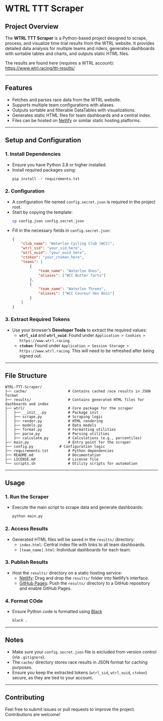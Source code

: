 
# WTRL TTT Scraper

## Project Overview
The **WTRL TTT Scraper** is a Python-based project designed to scrape, process, and visualize time trial results from the WTRL website. It provides detailed data analysis for multiple teams and riders, generates dashboards with sortable tables and charts, and outputs static HTML files.

The results are found here (requires a WTRL account): https://www.wtrl.racing/ttt-results/ 

---

## Features
- Fetches and parses race data from the WTRL website.
- Supports multiple team configurations with aliases.
- Outputs sortable and filterable DataTables with visualizations.
- Generates static HTML files for team dashboards and a central index.
- Files can be hosted on [Netlify](https://www.netlify.com/) or similar static hosting platforms.

---

## Setup and Configuration

### 1. Install Dependencies
- Ensure you have Python 3.8 or higher installed.
- Install required packages using:
  ```bash
  pip install -r requirements.txt
  ```

### 2. Configuration
- A configuration file named `config.secret.json` is required in the project root.
- Start by copying the template:
  ```bash
  cp config.json config.secret.json
  ```
- Fill in the necessary fields in `config.secret.json`:
  ```json
  {
      "club_name": "Waterloo Cycling Club (WCC)",
      "wtrl_sid": "your_sid_here",
      "wtrl_ouid": "your_ouid_here",
      "ctoken": "your_ctoken_here",
      "teams": [
          {
              "team_name": "Waterloo Ones",
              "aliases": ["WCC Butter Tarts"]
          },
          {
              "team_name": "Waterloo Threes",
              "aliases": ["WCC Coureur des Bois"]
          }
      ]
  }
  ```

### 3. Extract Required Tokens
- Use your browser’s **Developer Tools** to extract the required values:
  - **`wtrl_sid`** and **`wtrl_ouid`**: Found under `Application > Cookies > https://www.wtrl.racing`.
  - **`ctoken`**: Found under `Application > Session Storage > https://www.wtrl.racing`. This will need to be refreshed after being signed out.

---

## File Structure
```
WTRL-TTT-Scraper/
├── cache/                   # Contains cached race results in JSON format
├── results/                 # Contains generated HTML files for dashboards and index
├── wtrl/                    # Core package for the scraper
│   ├── __init__.py          # Package init
│   ├── scrape.py            # Scraping logic
│   ├── render.py            # HTML rendering
│   ├── models.py            # Data models
│   ├── format.py            # Formatting utilities
│   ├── parse.py             # Parsing utilities
│   ├── calculate.py         # Calculations (e.g., percentiles)
├── main.py                  # Entry point for the scraper
├── config.py            # Configuration logic
├── requirements.txt         # Python dependencies
├── README.md                # Documentation
├── LICENSE.md               # License file
└── scripts.sh               # Utility scripts for automation
```

---

## Usage

### 1. Run the Scraper
- Execute the main script to scrape data and generate dashboards:
  ```bash
  python main.py
  ```

### 2. Access Results
- Generated HTML files will be saved in the `results/` directory:
  - `index.html`: Central index file with links to all team dashboards.
  - `[team_name].html`: Individual dashboards for each team.

### 3. Publish Results
- Host the `results/` directory on a static hosting service:
  - [Netlify](https://www.netlify.com/): Drag and drop the `results/` folder into Netlify’s interface.
  - [GitHub Pages](https://pages.github.com/): Push the `results/` directory to a GitHub repository and enable GitHub Pages.
  
### 4. Format COde
- Ensure Python code is formatted using [Black](https://black.readthedocs.io/en/latest/)
  ```bash
  black .
  ```

---

## Notes
- Make sure your `config.secret.json` file is excluded from version control (via `.gitignore`).
- The `cache/` directory stores race results in JSON format for caching purposes.
- Ensure you keep the extracted tokens (`wtrl_sid`, `wtrl_ouid`, `ctoken`) secure, as they are tied to your account.

---

## Contributing
Feel free to submit issues or pull requests to improve the project. Contributions are welcome!
